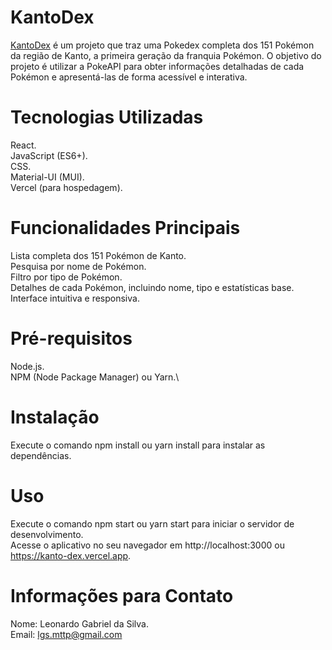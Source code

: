 # KantoDex
[KantoDex](https://kanto-dex.vercel.app) é um projeto que traz uma Pokedex completa dos 151 Pokémon da região de Kanto, a primeira geração da franquia Pokémon. O objetivo do projeto é utilizar a PokeAPI para obter informações detalhadas de cada Pokémon e apresentá-las de forma acessível e interativa.

# Tecnologias Utilizadas
React.\
JavaScript (ES6+).\
CSS.\
Material-UI (MUI).\
Vercel (para hospedagem).

# Funcionalidades Principais
Lista completa dos 151 Pokémon de Kanto.\
Pesquisa por nome de Pokémon.\
Filtro por tipo de Pokémon.\
Detalhes de cada Pokémon, incluindo nome, tipo e estatísticas base.\
Interface intuitiva e responsiva.

# Pré-requisitos
Node.js.\
NPM (Node Package Manager) ou Yarn.\

# Instalação
Execute o comando npm install ou yarn install para instalar as dependências.

# Uso
Execute o comando npm start ou yarn start para iniciar o servidor de desenvolvimento.\
Acesse o aplicativo no seu navegador em http://localhost:3000 ou https://kanto-dex.vercel.app.

# Informações para Contato
Nome: Leonardo Gabriel da Silva.\
Email: lgs.mttp@gmail.com

